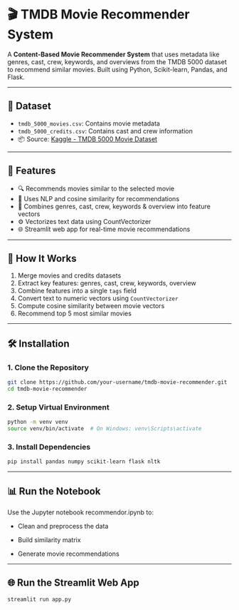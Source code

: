 # 🎬 TMDB Movie Recommender System

A **Content-Based Movie Recommender System** that uses metadata like genres, cast, crew, keywords, and overviews from the TMDB 5000 dataset to recommend similar movies. Built using Python, Scikit-learn, Pandas, and Flask.

---

## 📁 Dataset

- `tmdb_5000_movies.csv`: Contains movie metadata
- `tmdb_5000_credits.csv`: Contains cast and crew information
- 📦 Source: [Kaggle - TMDB 5000 Movie Dataset](https://www.kaggle.com/datasets/tmdb/tmdb-movie-metadata)

---

## 🚀 Features

- 🔍 Recommends movies similar to the selected movie
- 🧠 Uses NLP and cosine similarity for recommendations
- 🧩 Combines genres, cast, crew, keywords & overview into feature vectors
- ⚙️ Vectorizes text data using CountVectorizer
- 🌐 Streamlit web app for real-time movie recommendations

---

## 🧠 How It Works

1. Merge movies and credits datasets
2. Extract key features: genres, cast, crew, keywords, overview
3. Combine features into a single `tags` field
4. Convert text to numeric vectors using `CountVectorizer`
5. Compute cosine similarity between movie vectors
6. Recommend top 5 most similar movies

---

## 🛠 Installation

### 1. Clone the Repository

```bash
git clone https://github.com/your-username/tmdb-movie-recommender.git
cd tmdb-movie-recommender
```
### 2. Setup Virtual Environment

```bash
python -m venv venv
source venv/bin/activate  # On Windows: venv\Scripts\activate
```
### 3. Install Dependencies

```bash
pip install pandas numpy scikit-learn flask nltk
```
---
## 📊 Run the Notebook
Use the Jupyter notebook recommendor.ipynb to:

- Clean and preprocess the data

- Build similarity matrix

- Generate movie recommendations

---

## 🌐 Run the Streamlit Web App
```bash
streamlit run app.py
```

